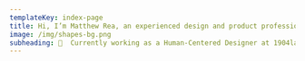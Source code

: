 ```yaml
---
templateKey: index-page
title: Hi, I’m Matthew Rea, an experienced design and product professional living and working in St. Louis.
image: /img/shapes-bg.png
subheading: 🙌󠀠 󠀠 󠀠Currently working as a Human-Centered Designer at 1904labs
---
```

